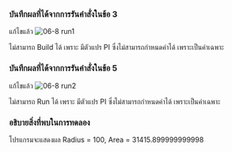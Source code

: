 ### บันทึกผลที่ได้จากการรันคำสั่งในข้อ 3
แก้ไขแล้ว
![06-8 run1](https://github.com/kanoksiriboonkam/03376836-OOP-2566-Lab-06/assets/144196048/2eec27d3-6cbe-4cf4-b073-05b8deb443a3)

ไม่สามารถ Build ได้ เพราะ มีตัวแปร PI ซึ่งไม่สามารถกำหนดค่าได้ เพราะเป็นค่าเฉพาะ
### บันทึกผลที่ได้จากการรันคำสั่งในข้อ 5
แก้ไขแล้ว
![06-8 run2](https://github.com/kanoksiriboonkam/03376836-OOP-2566-Lab-06/assets/144196048/98a5fe82-7a08-4f16-8d53-516b884acdb1)

ไม่สามารถ Run ได้ เพราะ มีตัวแปร PI ซึ่งไม่สามารถกำหนดค่าได้ เพราะเป็นค่าเฉพาะ
### อธิบายสิ่งที่พบในการทดลอง
โปรแกรมจะแสดงผล Radius = 100, Area = 31415.899999999998
